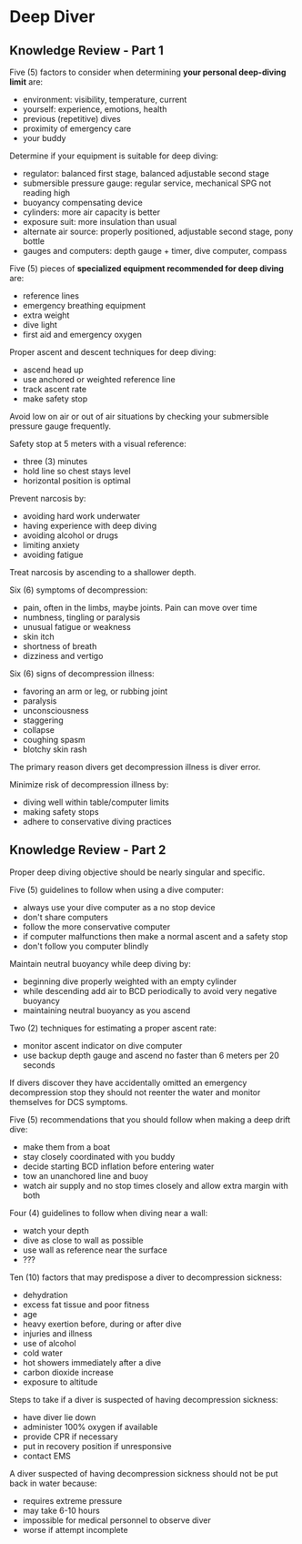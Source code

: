 # Deep Diver

## Knowledge Review - Part 1

Five (5) factors to consider when determining **your personal deep-diving limit** are:
- environment: visibility, temperature, current
- yourself: experience, emotions, health
- previous (repetitive) dives
- proximity of emergency care
- your buddy

Determine if your equipment is suitable for deep diving:
- regulator: balanced first stage, balanced adjustable second stage
- submersible pressure gauge: regular service, mechanical SPG not reading high
- buoyancy compensating device
- cylinders: more air capacity is better
- exposure suit: more insulation than usual
- alternate air source: properly positioned, adjustable second stage, pony bottle
- gauges and computers: depth gauge + timer, dive computer, compass

Five (5) pieces of **specialized equipment recommended for deep diving** are:
- reference lines
- emergency breathing equipment
- extra weight
- dive light
- first aid and emergency oxygen

Proper ascent and descent techniques for deep diving:
- ascend head up
- use anchored or weighted reference line
- track ascent rate
- make safety stop

Avoid low on air or out of air situations by checking your submersible pressure gauge frequently.

Safety stop at 5 meters with a visual reference:
- three (3) minutes
- hold line so chest stays level
- horizontal position is optimal

Prevent narcosis by:
- avoiding hard work underwater
- having experience with deep diving
- avoiding alcohol or drugs
- limiting anxiety
- avoiding fatigue

Treat narcosis by ascending to a shallower depth.

Six (6) symptoms of decompression:
- pain, often in the limbs, maybe joints. Pain can move over time
- numbness, tingling or paralysis
- unusual fatigue or weakness
- skin itch
- shortness of breath
- dizziness and vertigo

Six (6) signs of decompression illness:
- favoring an arm or leg, or rubbing joint
- paralysis
- unconsciousness
- staggering
- collapse
- coughing spasm
- blotchy skin rash

The primary reason divers get decompression illness is diver error.

Minimize risk of decompression illness by:
- diving well within table/computer limits
- making safety stops
- adhere to conservative diving practices

## Knowledge Review - Part 2

Proper deep diving objective should be nearly singular and specific.

Five (5) guidelines to follow when using a dive computer:
- always use your dive computer as a no stop device
- don't share computers
- follow the more conservative computer
- if computer malfunctions then make a normal ascent and a safety stop
- don't follow you computer blindly

Maintain neutral buoyancy while deep diving by:
- beginning dive properly weighted with an empty cylinder
- while descending add air to BCD periodically to avoid very negative buoyancy
- maintaining neutral buoyancy as you ascend

Two (2) techniques for estimating a proper ascent rate:
- monitor ascent indicator on dive computer
- use backup depth gauge and ascend no faster than 6 meters per 20 seconds

If divers discover they have accidentally omitted an emergency decompression stop they should not reenter the water and monitor themselves for DCS symptoms.

Five (5) recommendations that you should follow when making a deep drift dive:
- make them from a boat
- stay closely coordinated with you buddy
- decide starting BCD inflation before entering water
- tow an unanchored line and buoy
- watch air supply and no stop times closely and allow extra margin with both

Four (4) guidelines to follow when diving near a wall:
- watch your depth
- dive as close to wall as possible
- use wall as reference near the surface
- ???

Ten (10) factors that may predispose a diver to decompression sickness:
- dehydration
- excess fat tissue and poor fitness
- age
- heavy exertion before, during or after dive
- injuries and illness
- use of alcohol
- cold water
- hot showers immediately after a dive
- carbon dioxide increase
- exposure to altitude

Steps to take if a diver is suspected of having decompression sickness:
- have diver lie down
- administer 100% oxygen if available
- provide CPR if necessary
- put in recovery position if unresponsive
- contact EMS

A diver suspected of having decompression sickness should not be put back in water because:
- requires extreme pressure
- may take 6-10 hours
- impossible for medical personnel to observe diver
- worse if attempt incomplete
